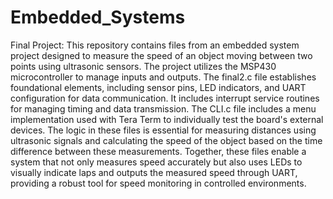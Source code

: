# Embedded_Systems

Final Project:
This repository contains files from an embedded system project designed to measure the speed of an object moving between two points using ultrasonic sensors. The project utilizes the MSP430 microcontroller to manage inputs and outputs. The final2.c file establishes foundational elements, including sensor pins, LED indicators, and UART configuration for data communication. It includes interrupt service routines for managing timing and data transmission. The CLI.c file includes a menu implementation used with Tera Term to individually test the board's external devices. The logic in these files is essential for measuring distances using ultrasonic signals and calculating the speed of the object based on the time difference between these measurements. Together, these files enable a system that not only measures speed accurately but also uses LEDs to visually indicate laps and outputs the measured speed through UART, providing a robust tool for speed monitoring in controlled environments.
